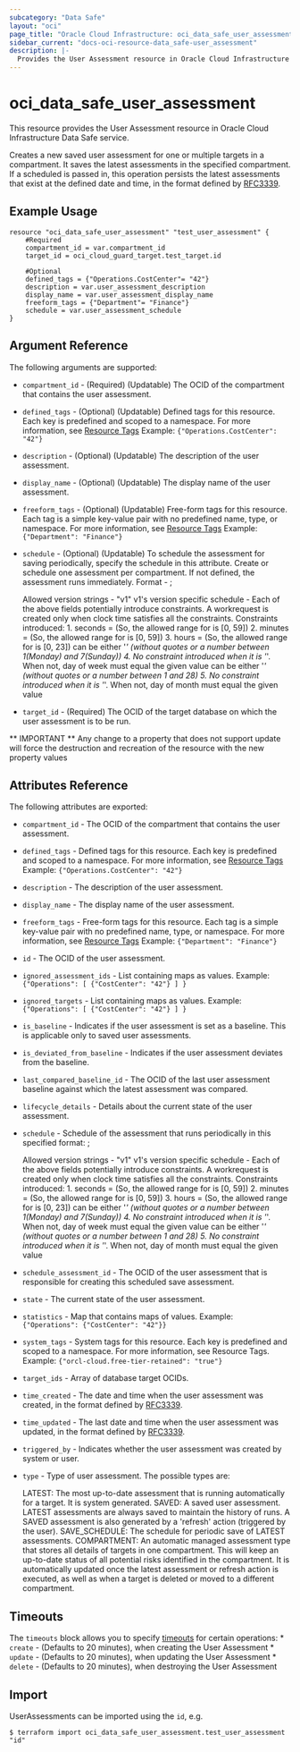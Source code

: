 ```yaml
---
subcategory: "Data Safe"
layout: "oci"
page_title: "Oracle Cloud Infrastructure: oci_data_safe_user_assessment"
sidebar_current: "docs-oci-resource-data_safe-user_assessment"
description: |-
  Provides the User Assessment resource in Oracle Cloud Infrastructure Data Safe service
---
```


# oci_data_safe_user_assessment
This resource provides the User Assessment resource in Oracle Cloud Infrastructure Data Safe service.

Creates a new saved user assessment for one or multiple targets in a compartment. It saves the latest assessments in the
specified compartment. If a scheduled is passed in, this operation persists the latest assessments that exist at the defined
date and time, in the format defined by [RFC3339](https://tools.ietf.org/html/rfc3339).


## Example Usage

```hcl
resource "oci_data_safe_user_assessment" "test_user_assessment" {
	#Required
	compartment_id = var.compartment_id
	target_id = oci_cloud_guard_target.test_target.id

	#Optional
	defined_tags = {"Operations.CostCenter"= "42"}
	description = var.user_assessment_description
	display_name = var.user_assessment_display_name
	freeform_tags = {"Department"= "Finance"}
	schedule = var.user_assessment_schedule
}
```

## Argument Reference

The following arguments are supported:

* `compartment_id` - (Required) (Updatable) The OCID of the compartment that contains the user assessment.
* `defined_tags` - (Optional) (Updatable) Defined tags for this resource. Each key is predefined and scoped to a namespace. For more information, see [Resource Tags](https://docs.cloud.oracle.com/iaas/Content/General/Concepts/resourcetags.htm)  Example: `{"Operations.CostCenter": "42"}` 
* `description` - (Optional) (Updatable) The description of the user assessment.
* `display_name` - (Optional) (Updatable) The display name of the user assessment.
* `freeform_tags` - (Optional) (Updatable) Free-form tags for this resource. Each tag is a simple key-value pair with no predefined name, type, or namespace. For more information, see [Resource Tags](https://docs.cloud.oracle.com/iaas/Content/General/Concepts/resourcetags.htm)  Example: `{"Department": "Finance"}` 
* `schedule` - (Optional) (Updatable) To schedule the assessment for saving periodically, specify the schedule in this attribute. Create or schedule one assessment per compartment. If not defined, the assessment runs immediately. Format - <version-string>;<version-specific-schedule>

	Allowed version strings - "v1" v1's version specific schedule -<ss> <mm> <hh> <day-of-week> <day-of-month> Each of the above fields potentially introduce constraints. A workrequest is created only when clock time satisfies all the constraints. Constraints introduced: 1. seconds = <ss> (So, the allowed range for <ss> is [0, 59]) 2. minutes = <mm> (So, the allowed range for <mm> is [0, 59]) 3. hours = <hh> (So, the allowed range for <hh> is [0, 23]) <day-of-week> can be either '*' (without quotes or a number between 1(Monday) and 7(Sunday)) 4. No constraint introduced when it is '*'. When not, day of week must equal the given value <day-of-month> can be either '*' (without quotes or a number between 1 and 28) 5. No constraint introduced when it is '*'. When not, day of month must equal the given value 
* `target_id` - (Required) The OCID of the target database on which the user assessment is to be run.


** IMPORTANT **
Any change to a property that does not support update will force the destruction and recreation of the resource with the new property values

## Attributes Reference

The following attributes are exported:

* `compartment_id` - The OCID of the compartment that contains the user assessment.
* `defined_tags` - Defined tags for this resource. Each key is predefined and scoped to a namespace. For more information, see [Resource Tags](https://docs.cloud.oracle.com/iaas/Content/General/Concepts/resourcetags.htm)  Example: `{"Operations.CostCenter": "42"}` 
* `description` - The description of the user assessment.
* `display_name` - The display name of the user assessment.
* `freeform_tags` - Free-form tags for this resource. Each tag is a simple key-value pair with no predefined name, type, or namespace. For more information, see [Resource Tags](https://docs.cloud.oracle.com/iaas/Content/General/Concepts/resourcetags.htm)  Example: `{"Department": "Finance"}` 
* `id` - The OCID of the user assessment.
* `ignored_assessment_ids` - List containing maps as values. Example: `{"Operations": [ {"CostCenter": "42"} ] }` 
* `ignored_targets` - List containing maps as values. Example: `{"Operations": [ {"CostCenter": "42"} ] }` 
* `is_baseline` - Indicates if the user assessment is set as a baseline. This is applicable only to saved user assessments.
* `is_deviated_from_baseline` - Indicates if the user assessment deviates from the baseline.
* `last_compared_baseline_id` - The OCID of the last user assessment baseline against which the latest assessment was compared.
* `lifecycle_details` - Details about the current state of the user assessment.
* `schedule` - Schedule of the assessment that runs periodically in this specified format: <version-string>;<version-specific-schedule>

	Allowed version strings - "v1" v1's version specific schedule -<ss> <mm> <hh> <day-of-week> <day-of-month> Each of the above fields potentially introduce constraints. A workrequest is created only when clock time satisfies all the constraints. Constraints introduced: 1. seconds = <ss> (So, the allowed range for <ss> is [0, 59]) 2. minutes = <mm> (So, the allowed range for <mm> is [0, 59]) 3. hours = <hh> (So, the allowed range for <hh> is [0, 23]) <day-of-week> can be either '*' (without quotes or a number between 1(Monday) and 7(Sunday)) 4. No constraint introduced when it is '*'. When not, day of week must equal the given value <day-of-month> can be either '*' (without quotes or a number between 1 and 28) 5. No constraint introduced when it is '*'. When not, day of month must equal the given value 
* `schedule_assessment_id` - The OCID of the user assessment that is responsible for creating this scheduled save assessment.
* `state` - The current state of the user assessment.
* `statistics` - Map that contains maps of values. Example: `{"Operations": {"CostCenter": "42"}}` 
* `system_tags` - System tags for this resource. Each key is predefined and scoped to a namespace. For more information, see Resource Tags. Example: `{"orcl-cloud.free-tier-retained": "true"}` 
* `target_ids` - Array of database target OCIDs.
* `time_created` - The date and time when the user assessment was created, in the format defined by [RFC3339](https://tools.ietf.org/html/rfc3339).
* `time_updated` - The last date and time when the user assessment was updated, in the format defined by [RFC3339](https://tools.ietf.org/html/rfc3339).
* `triggered_by` - Indicates whether the user assessment was created by system or user.
* `type` - Type of user assessment. The possible types are:

	LATEST: The most up-to-date assessment that is running automatically for a target. It is system generated. SAVED: A saved user assessment. LATEST assessments are always saved to maintain the history of runs. A SAVED assessment is also generated by a 'refresh' action (triggered by the user). SAVE_SCHEDULE: The schedule for periodic save of LATEST assessments. COMPARTMENT: An automatic managed assessment type that stores all details of targets in one compartment. This will keep an up-to-date status of all potential risks identified in the compartment.  It is automatically updated once the latest assessment or refresh action is executed, as well as when a target is deleted or moved to a different compartment. 

## Timeouts

The `timeouts` block allows you to specify [timeouts](https://registry.terraform.io/providers/oracle/oci/latest/docs/guides/changing_timeouts) for certain operations:
	* `create` - (Defaults to 20 minutes), when creating the User Assessment
	* `update` - (Defaults to 20 minutes), when updating the User Assessment
	* `delete` - (Defaults to 20 minutes), when destroying the User Assessment


## Import

UserAssessments can be imported using the `id`, e.g.

```
$ terraform import oci_data_safe_user_assessment.test_user_assessment "id"
```

